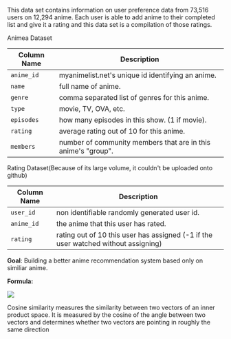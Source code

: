 This data set contains information on user preference data from 73,516 users on 12,294 anime. Each user is able to add anime to their completed list and give it a rating and this data set is a compilation of those ratings.

Animea Dataset

| Column Name | Description                                                    |
|-------------|----------------------------------------------------------------|
| `anime_id`  | myanimelist.net's unique id identifying an anime.              |
| `name`      | full name of anime.                                            |
| `genre`     | comma separated list of genres for this anime.                 |
| `type`      | movie, TV, OVA, etc.                                           |
| `episodes`  | how many episodes in this show. (1 if movie).                  |
| `rating`    |  average rating out of 10 for this anime.                      |
| `members`   | number of community members that are in this anime's "group".  |

Rating Dataset(Because of its large volume, it couldn't be uploaded onto github)

| Column Name | Description                                                                        |
|-------------|------------------------------------------------------------------------------------|
| `user_id`   | non identifiable randomly generated user id.                                       |
| `anime_id`  | the anime that this user has rated.                                                |
| `rating`    | rating out of 10 this user has assigned (-1 if the user watched without assigning) |

**Goal**:
Building a better anime recommendation system based only on similiar anime. 

**Formula:**

![](https://cdn-images-1.medium.com/max/579/1*5hJibEtQPavnbgRxg8w2Fg.gif)

Cosine similarity measures the similarity between two vectors of an inner product space. It is measured by the cosine of the angle between two vectors and determines whether two vectors are pointing in roughly the same direction
